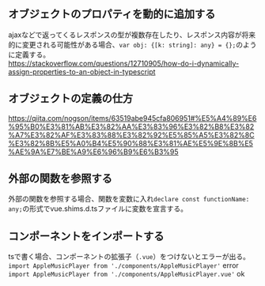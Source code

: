 ## オブジェクトのプロパティを動的に追加する  
ajaxなどで返ってくるレスポンスの型が複数存在したり、レスポンス内容が将来的に変更される可能性がある場合、`var obj: {[k: string]: any} = {};`のように定義する。  
https://stackoverflow.com/questions/12710905/how-do-i-dynamically-assign-properties-to-an-object-in-typescript

## オブジェクトの定義の仕方  
https://qiita.com/nogson/items/63519abe945cfa806951#%E5%A4%89%E6%95%B0%E3%81%AB%E3%82%AA%E3%83%96%E3%82%B8%E3%82%A7%E3%82%AF%E3%83%88%E3%82%92%E5%85%A5%E3%82%8C%E3%82%8B%E5%A0%B4%E5%90%88%E3%81%AE%E5%9E%8B%E5%AE%9A%E7%BE%A9%E6%96%B9%E6%B3%95

## 外部の関数を参照する  
外部の関数を参照する場合、関数を変数に入れ`declare const functionName: any;`の形式でvue.shims.d.tsファイルに変数を宣言する。

## コンポーネントをインポートする  
tsで書く場合、コンポーネントの拡張子（`.vue`）をつけないとエラーが出る。  
`import AppleMusicPlayer from './components/AppleMusicPlayer'`  error  
`import AppleMusicPlayer from './components/AppleMusicPlayer.vue'` ok  
